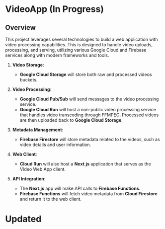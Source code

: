# VideoApp (In Progress)

## Overview

This project leverages several technologies to build a web application with video processing capabilities. This is designed to handle video uploads, processing, and serving, utilizing various Google Cloud and Firebase services along with modern frameworks and tools.


1. **Video Storage**:
   - **Google Cloud Storage** will store both raw and processed videos buckets.

2. **Video Processing**:
   - **Google Cloud Pub/Sub** will send messages to the video processing service.
   - **Google Cloud Run** will host a non-public video processing service that handles video transcoding through FFMPEG. Processed videos are then uploaded back to **Google Cloud Storage**.

3. **Metadata Management**:
   - **Firebase Firestore** will store metadata related to the videos, such as video details and user information.

4. **Web Client**:
   - **Cloud Run** will also host a **Next.js** application that serves as the Video Web App client.

5. **API Integration**:
   - The **Next.js** app will make API calls to **Firebase Functions**.
   - **Firebase Functions** will fetch video metadata from **Cloud Firestore** and return it to the web client.

# Updated